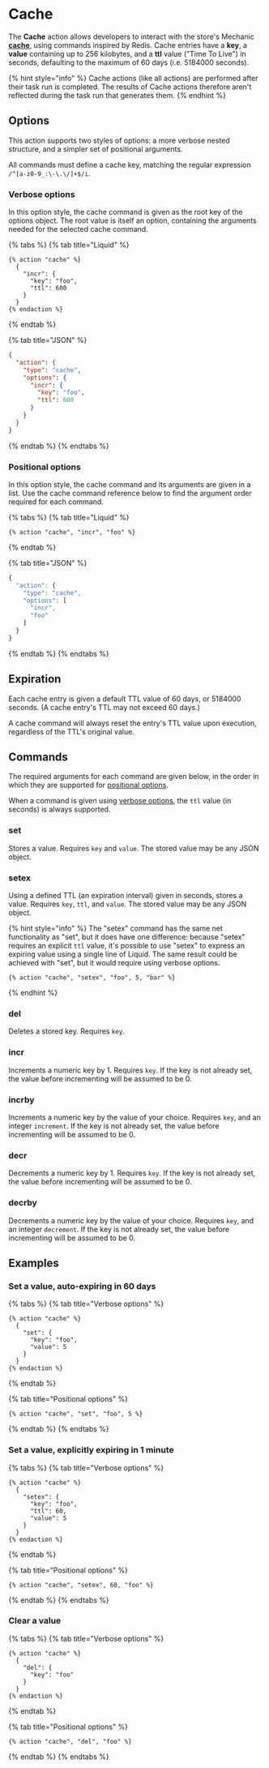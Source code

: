 # Cache

The **Cache** action allows developers to interact with the store's Mechanic [**cache**](../../platform/cache/), using commands inspired by Redis. Cache entries have a **key**, a **value** containing up to 256 kilobytes, and a **ttl** value ("Time To Live") in seconds, defaulting to the maximum of 60 days (i.e. 5184000 seconds).

{% hint style="info" %}
Cache actions (like all actions) are performed after their task run is completed. The results of Cache actions therefore aren't reflected during the task run that generates them.
{% endhint %}

## Options

This action supports two styles of options: a more verbose nested structure, and a simpler set of positional arguments.

All commands must define a cache key, matching the regular expression `/^[a-z0-9_:\-\.\/]+$/i`.

### Verbose options

In this option style, the cache command is given as the root key of the options object. The root value is itself an option, containing the arguments needed for the selected cache command.

{% tabs %}
{% tab title="Liquid" %}
```liquid
{% action "cache" %}
  {
    "incr": {
      "key": "foo",
      "ttl": 600
    }
  }
{% endaction %}
```
{% endtab %}

{% tab title="JSON" %}
```json
{
  "action": {
    "type": "cache",
    "options": {
      "incr": {
        "key": "foo",
        "ttl": 600
      }
    }
  }
}
```
{% endtab %}
{% endtabs %}

### Positional options

In this option style, the cache command and its arguments are given in a list. Use the cache command reference below to find the argument order required for each command.

{% tabs %}
{% tab title="Liquid" %}
```liquid
{% action "cache", "incr", "foo" %}
```
{% endtab %}

{% tab title="JSON" %}
```javascript
{
  "action": {
    "type": "cache",
    "options": [
      "incr",
      "foo"
    ]
  }
}
```
{% endtab %}
{% endtabs %}

## Expiration

Each cache entry is given a default TTL value of 60 days, or 5184000 seconds. (A cache entry's TTL may not exceed 60 days.)

A cache command will always reset the entry's TTL value upon execution, regardless of the TTL's original value.

## Commands

The required arguments for each command are given below, in the order in which they are supported for [positional options](cache.md#positional-options).

When a command is given using [verbose options](cache.md#verbose-options), the `ttl` value (in seconds) is always supported.

### set

Stores a value. Requires `key` and `value`. The stored value may be any JSON object.

### setex

Using a defined TTL (an expiration interval) given in seconds, stores a value. Requires `key`, `ttl`, and `value`. The stored value may be any JSON object.

{% hint style="info" %}
The "setex" command has the same net functionality as "set", but it does have one difference: because "setex" requires an explicit `ttl` value, it's possible to use "setex" to express an expiring value using a single line of Liquid. The same result could be achieved with "set", but it would require using verbose options.

```liquid
{% action "cache", "setex", "foo", 5, "bar" %}
```
{% endhint %}

### del

Deletes a stored key. Requires `key`.

### incr

Increments a numeric key by 1. Requires `key`. If the key is not already set, the value before incrementing will be assumed to be 0.

### incrby

Increments a numeric key by the value of your choice. Requires `key`, and an integer `increment`. If the key is not already set, the value before incrementing will be assumed to be 0.

### decr

Decrements a numeric key by 1. Requires `key`. If the key is not already set, the value before incrementing will be assumed to be 0.

### decrby

Decrements a numeric key by the value of your choice. Requires `key`, and an integer `decrement`. If the key is not already set, the value before incrementing will be assumed to be 0.

## Examples

### Set a value, auto-expiring in 60 days

{% tabs %}
{% tab title="Verbose options" %}
```liquid
{% action "cache" %}
  {
    "set": {
      "key": "foo",
      "value": 5
    }
  }
{% endaction %}
```
{% endtab %}

{% tab title="Positional options" %}
```liquid
{% action "cache", "set", "foo", 5 %}
```
{% endtab %}
{% endtabs %}

### Set a value, explicitly expiring in 1 minute

{% tabs %}
{% tab title="Verbose options" %}
```liquid
{% action "cache" %}
  {
    "setex": {
      "key": "foo",
      "ttl": 60,
      "value": 5
    }
  }
{% endaction %}
```
{% endtab %}

{% tab title="Positional options" %}
```liquid
{% action "cache", "setex", 60, "foo" %}
```
{% endtab %}
{% endtabs %}

### Clear a value

{% tabs %}
{% tab title="Verbose options" %}
```liquid
{% action "cache" %}
  {
    "del": {
      "key": "foo"
    }
  }
{% endaction %}
```
{% endtab %}

{% tab title="Positional options" %}
```liquid
{% action "cache", "del", "foo" %}
```
{% endtab %}
{% endtabs %}
